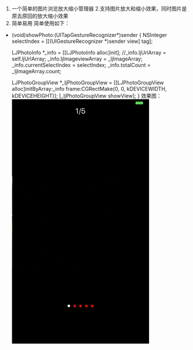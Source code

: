 1. 一个简单的图片浏览放大缩小管理器
2.支持图片放大和缩小效果，同时图片是原去原回的放大缩小效果
3. 简单易用
简单使用如下：
- (void)showPhoto:(UITapGestureRecognizer*)sender
{
    NSInteger selectIndex = [[(UIGestureRecognizer *)sender view] tag];
    
    LJPhotoInfo *_info = [[LJPhotoInfo alloc]init];
    //_info.ljUrlArray = self.ljUrlArray;
    _info.ljImageviewArray = _ljImageArray;
    _info.currentSelectIndex = selectIndex;
    _info.totalCount = _ljImageArray.count;
    
    LJPhotoGroupView *_ljPhotoGroupView = [[LJPhotoGroupView alloc]initByArray:_info frame:CGRectMake(0, 0, kDEVICEWIDTH, kDEVICEHEIGHT)];
    [_ljPhotoGroupView showView];
}
效果图：
![image](https://github.com/robinson911/LJPhotoGroup/blob/master/2017-07-31%2020_08_540000000.gif)
